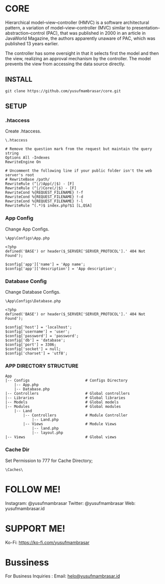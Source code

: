 # CORE

Hierarchical model–view–controller (HMVC) is a software architectural pattern, a variation of model–view–controller (MVC) similar to presentation–abstraction–control (PAC), that was published in 2000 in an article in JavaWorld Magazine, the authors apparently unaware of PAC, which was published 13 years earlier.

The controller has some oversight in that it selects first the model and then the view, realizing an approval mechanism by the controller. The model prevents the view from accessing the data source directly.

## INSTALL

```
git clone https://github.com/yusufmambrasar/core.git
```

## SETUP

### .htaccess ###

Create .htaccess.

```
\.htaccess
```

```
# Remove the question mark from the request but maintain the query string
Options All -Indexes
RewriteEngine On

# Uncomment the following line if your public folder isn't the web server's root
# RewriteBase /path/
RewriteRule (^|/)App(/|$) - [F]
RewriteRule (^|/)Core(/|$) - [F]
RewriteCond %{REQUEST_FILENAME} !-f
RewriteCond %{REQUEST_FILENAME} !-d
RewriteCond %{REQUEST_FILENAME} !-l
RewriteRule ^(.*)$ index.php?$1 [L,QSA]
```

### App Config ###

Change App Configs.

```
\App\Configs\App.php
```

```
<?php
defined('BASE') or header($_SERVER['SERVER_PROTOCOL'].' 404 Not Found');

$config['app']['name'] = 'App name';
$config['app']['description'] = 'App description';
```

### Database Config ###

Change Database Configs.

```
\App\Configs\Database.php
```

```
<?php
defined('BASE') or header($_SERVER['SERVER_PROTOCOL'].' 404 Not Found');

$config['host'] = 'localhost';
$config['username'] = 'user';
$config['password'] = 'password';
$config['db'] = 'database';
$config['port'] = 3306;
$config['socket'] = null;
$config['charset'] = 'utf8';
```

### APP DIRECTORY STRUCTURE

```
App
|-- Configs                         # Configs Directory 
    |-- App.php
    |-- Database.php
|-- Controllers                     # Global controllers
|-- Libraries                       # Global libraries
|-- Models                          # Global models
|-- Modules                         # Global modules
    |-- Land
        |-- Controllers             # Module Controller
            |-- Land.php
        |-- Views                   # Module Views
            |-- land.php
            |-- layout.php
|-- Views                           # Global views
```

### Cache Dir ###

Set Permission to 777 for Cache Directory;

```
\Caches\
```

# FOLLOW ME! #
Instagram: @yusufmambrasar
Twitter: @yusufmambrasar
Web: yusufmambrasar.id

# SUPPORT ME! #
Ko-Fi: https://ko-fi.com/yusufmambrasar

# Bussiness #
For Business Inquiries :
Email: helo@yusufmambrasar.id